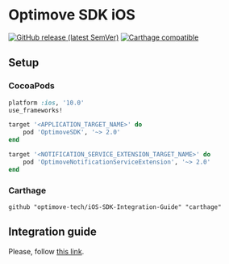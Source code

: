 # Optimove SDK iOS

[![GitHub release (latest SemVer)](https://img.shields.io/github/v/release/optimove-tech/iOS-SDK-Integration-Guide?style=flat-square)](https://github.com/optimove-tech/iOS-SDK-Integration-Guide/releases/tag/2.2.1)
[![Carthage compatible](https://img.shields.io/badge/Carthage-compatible-4BC51D.svg?style=flat-square)](https://github.com/Carthage/Carthage)

## Setup

### CocoaPods

```ruby
platform :ios, '10.0'
use_frameworks!

target '<APPLICATION_TARGET_NAME>' do
    pod 'OptimoveSDK', '~> 2.0'
end

target '<NOTIFICATION_SERVICE_EXTENSION_TARGET_NAME>' do
    pod 'OptimoveNotificationServiceExtension', '~> 2.0'
end
```

### Carthage

```OGDL
github "optimove-tech/iOS-SDK-Integration-Guide" "carthage"
```


## Integration guide

Please, follow [this link](https://github.com/optimove-tech/Mobile-SDK-Integration-Guide/tree/master/iOS%20Integration%20Guide#optimove-ios-sdk-integration-guide).
